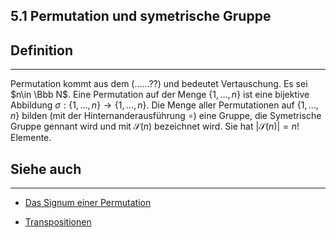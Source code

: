 ## 5.1 Permutation und symetrische Gruppe

## Definition

***

Permutation kommt aus dem (......??) und bedeutet Vertauschung. Es sei $n\in \Bbb N$. Eine Permutation auf der Menge $\{1,\dots,n\}$ ist eine bijektive Abbildung $\sigma: \{1,\dots,n\} \rightarrow \{1,\dots,n\}$. Die Menge aller Permutationen auf $\{1,\dots,n\}$ bilden (mit der Hinternanderausführung $\circ$) eine Gruppe, die Symetrische Gruppe gennant wird und mit $\mathscr{S}(n)$ bezeichnet wird. Sie hat $\vert \mathscr{S}(n) \vert = n!$ Elemente. 

## Siehe auch

***

* [Das Signum einer Permutation](</5. Endomorphismen/5.1 Das Signum einer Permutation/Das Signum einer Permutation.md>)

* [Transpositionen](</5. Endomorphismen/5.1 Das Signum einer Permutation/Transpositionen.md>)

<!--ID: 1709389609438-->

